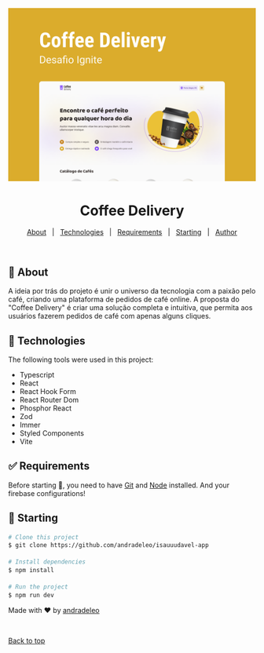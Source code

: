 <div align="center" id="top">
  <img src="./design/Capa.png"/>
</div>

<h1 align="center">Coffee Delivery</h1>


<p align="center">
  <a href="#dart-about">About</a> &#xa0; | &#xa0;
  <a href="#rocket-technologies">Technologies</a> &#xa0; | &#xa0;
  <a href="#white_check_mark-requirements">Requirements</a> &#xa0; | &#xa0;
  <a href="#checkered_flag-starting">Starting</a> &#xa0; | &#xa0;
  <a href="https://www.linkedin.com/in/dev-andradeleo" target="_blank">Author</a>
</p>


<br>

## :dart: About ##

A ideia por trás do projeto é unir o universo da tecnologia com a paixão pelo café, criando uma plataforma de pedidos de café online. A proposta do "Coffee Delivery" é criar uma solução completa e intuitiva, que permita aos usuários fazerem pedidos de café com apenas alguns cliques.


## :rocket: Technologies ##

The following tools were used in this project:

- Typescript
- React
- React Hook Form
- React Router Dom
- Phosphor React
- Zod
- Immer
- Styled Components
- Vite

## :white_check_mark: Requirements ##

Before starting :checkered_flag:, you need to have [Git](https://git-scm.com) and [Node](https://nodejs.org/en/) installed. And your firebase configurations!

## :checkered_flag: Starting ##

```bash
# Clone this project
$ git clone https://github.com/andradeleo/isauuudavel-app

# Install dependencies
$ npm install

# Run the project
$ npm run dev
```

Made with :heart: by <a href="https://github.com/andradeleo" target="_blank">andradeleo</a>

&#xa0;

<a href="#top">Back to top</a>
